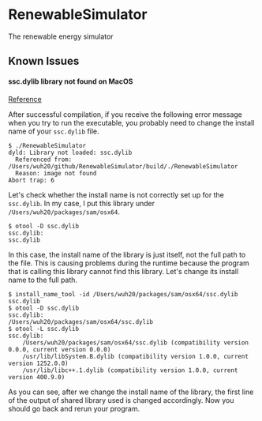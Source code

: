 # RenewableSimulator

The renewable energy simulator

## Known Issues

#### ssc.dylib library not found on MacOS

[Reference](http://log.zyxar.com/blog/2012/03/10/install-name-on-os-x/)

After successful compilation, if you receive the following error message when you try to run the executable, you probably need to change the install name of your `ssc.dylib` file.

```
$ ./RenewableSimulator 
dyld: Library not loaded: ssc.dylib
  Referenced from: /Users/wuh20/github/RenewableSimulator/build/./RenewableSimulator
  Reason: image not found
Abort trap: 6
```


Let's check whether the install name is not correctly set up for the `ssc.dylib`. In my case, I put this library under `/Users/wuh20/packages/sam/osx64`.

```
$ otool -D ssc.dylib 
ssc.dylib:
ssc.dylib
```

In this case, the install name of the library is just itself, not the full path to the file. This is causing problems during the runtime because the program that is calling this library cannot find this library. Let's change its install name to the full path.

```
$ install_name_tool -id /Users/wuh20/packages/sam/osx64/ssc.dylib ssc.dylib 
$ otool -D ssc.dylib 
ssc.dylib:
/Users/wuh20/packages/sam/osx64/ssc.dylib
$ otool -L ssc.dylib 
ssc.dylib:
	/Users/wuh20/packages/sam/osx64/ssc.dylib (compatibility version 0.0.0, current version 0.0.0)
	/usr/lib/libSystem.B.dylib (compatibility version 1.0.0, current version 1252.0.0)
	/usr/lib/libc++.1.dylib (compatibility version 1.0.0, current version 400.9.0)
```

As you can see, after we change the install name of the library, the first line of the output of shared library used is changed accordingly. Now you should go back and rerun your program.

